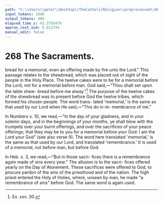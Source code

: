 ```yaml
---
path: "C:\\Users\\peter\\Desktop\\TheCatholicReligion\\preprocessed\\00285.jpg"
input_tokens: 1948
output_tokens: 460
elapsed_time_s: 43.3756479
approx_cost_usd: 0.012744
manual_edit: false
---
```

# 268 The Sacraments.

bread for a memorial, even an offering made by
fire unto the Lord." This passage relates to
the shewbread, which was placed out of sight
of the people in the Holy Place. The twelve
cakes were to be for a memorial before the
Lord, not for a memorial before man. God
said,—"Thou shalt set upon the table shew-
bread before me alway."[^1] The purpose of
the twelve cakes of the shewbread was to
present before God the twelve tribes, which
formed his chosen people. The word trans-
lated 'memorial,' is the same as that used by
our Lord when He said,—"This do in re-
membrance of me."

In Numbers x. 10, we read,—"In the day of
your gladness, and in your solemn days, and in
the beginnings of your months, ye shall blow
with the trumpets over your burnt offerings,
and over the sacrifices of your peace offerings;
that they may be to you for a memorial before
your God: I am the Lord your God" (see also
verse 9). The word here translated 'memorial,'
is the same as that used by our Lord, and
translated 'remembrance.' It is used of a
memorial, not before man, but before God.

In Heb. x. 3, we read,—"But in those sacri-
fices there is a remembrance again made of
sins every year." The allusion is to the sacri-
fices offered yearly on the Day of Atonement.
These sacrifices were offered to God, to procure
pardon of the sins of the priesthood and of the
nation. The high priest entered the Holy of
Holies, where, unseen by man, he made "a
remembrance of sins" before God. The same
word is again used.

[^1]: Ex. xxv. 30.